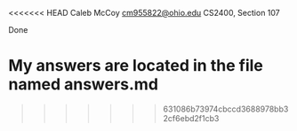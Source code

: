 <<<<<<< HEAD
Caleb McCoy           cm955822@ohio.edu        CS2400, Section 107

Done

My answers are located in the file named answers.md
=======

>>>>>>> 631086b73974cbccd3688978bb32cf6ebd2f1cb3
